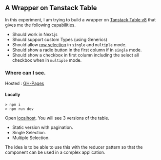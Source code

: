## A Wrapper on Tanstack Table

In this experiment, I am trying to build a wrapper on [Tanstack Table v8](https://tanstack.com/table/v8) that gives me the following capabilities.

- Should work in Next.js
- Should support custom Types (using Generics)
- Should allow [row selection](https://tanstack.com/table/v8/docs/guide/row-selection) in `single` and `multiple` mode.
- Should show a radio button in the first column if in `single` mode.
- Should show a checkbox in first column including the select all checkbox when in `multiple` mode.

### Where can I see.

Hosted : [GH-Pages](https://jagadish-k.github.io/nextjs-tanstack-wrapper/)

#### Locally

```
> npm i
> npm run dev
```

Open [localhost](http://localhost:3000). You will see 3 versions of the table.

- Static version with pagination.
- Single Selection.
- Multiple Selection.

The idea is to be able to use this with the reducer pattern so that the component can be used in a complex application.
